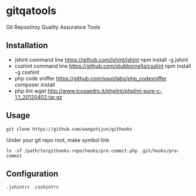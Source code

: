 gitqatools
=========

Git Repostiroy Quality Assurance Tools

Installation
------------
* jshint command line https://github.com/jshint/jshint
    npm install -g jshint
* csshint command line https://github.com/stubbornella/csslint
    npm install -g csshint
* php code sniffer https://github.com/squizlabs/php_codesniffer
    composer install
* php lint wget http://www.icosaedro.it/phplint/phplint-pure-c-1.1_20120402.tar.gz

Usage
-------------

``
git clone https://github.com/wangshijun/githooks
``

Under your git repo root, make symbol link

``
ln -sf /path/to/githooks-repo/hooks/pre-commit.php .git/hooks/pre-commit
``

Configuration
-------------

``
.jshintrc
.csshintrc
``
